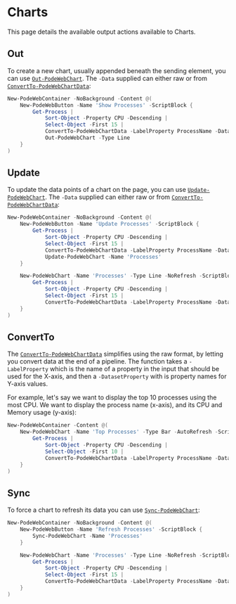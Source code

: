 # Charts

This page details the available output actions available to Charts.

## Out

To create a new chart, usually appended beneath the sending element, you can use [`Out-PodeWebChart`](../../../Functions/Outputs/Out-PodeWebChart).  The `-Data` supplied can either raw or from [`ConvertTo-PodeWebChartData`](../../../Functions/Outputs/ConvertTo-PodeWebChartData):

```powershell
New-PodeWebContainer -NoBackground -Content @(
    New-PodeWebButton -Name 'Show Processes' -ScriptBlock {
        Get-Process |
            Sort-Object -Property CPU -Descending |
            Select-Object -First 15 |
            ConvertTo-PodeWebChartData -LabelProperty ProcessName -DatasetProperty CPU |
            Out-PodeWebChart -Type Line
    }
)
```

## Update

To update the data points of a chart on the page, you can use [`Update-PodeWebChart`](../../../Functions/Outputs/Update-PodeWebChart). The `-Data` supplied can either raw or from [`ConvertTo-PodeWebChartData`](../../../Functions/Outputs/ConvertTo-PodeWebChartData):

```powershell
New-PodeWebContainer -NoBackground -Content @(
    New-PodeWebButton -Name 'Update Processes' -ScriptBlock {
        Get-Process |
            Sort-Object -Property CPU -Descending |
            Select-Object -First 15 |
            ConvertTo-PodeWebChartData -LabelProperty ProcessName -DatasetProperty CPU |
            Update-PodeWebChart -Name 'Processes'
    }

    New-PodeWebChart -Name 'Processes' -Type Line -NoRefresh -ScriptBlock {
        Get-Process |
            Sort-Object -Property CPU -Descending |
            Select-Object -First 15 |
            ConvertTo-PodeWebChartData -LabelProperty ProcessName -DatasetProperty CPU
    }
)
```

## ConvertTo

The [`ConvertTo-PodeWebChartData`](../../../Functions/Outputs/ConvertTo-PodeWebChartData) simplifies using the raw format, by letting you convert data at the end of a pipeline. The function takes a `-LabelProperty` which is the name of a property in the input that should be used for the X-axis, and then a `-DatasetProperty` with is property names for Y-axis values.

For example, let's say we want to display the top 10 processes using the most CPU. We want to display the process name (x-axis), and its CPU and Memory usage (y-axis):

```powershell
New-PodeWebContainer -Content @(
    New-PodeWebChart -Name 'Top Processes' -Type Bar -AutoRefresh -ScriptBlock {
        Get-Process |
            Sort-Object -Property CPU -Descending |
            Select-Object -First 10 |
            ConvertTo-PodeWebChartData -LabelProperty ProcessName -DatasetProperty CPU, Handles
    }
)
```

## Sync

To force a chart to refresh its data you can use [`Sync-PodeWebChart`](../../../Functions/Outputs/Sync-PodeWebChart):

```powershell
New-PodeWebContainer -NoBackground -Content @(
    New-PodeWebButton -Name 'Refresh Processes' -ScriptBlock {
        Sync-PodeWebChart -Name 'Processes'
    }

    New-PodeWebChart -Name 'Processes' -Type Line -NoRefresh -ScriptBlock {
        Get-Process |
            Sort-Object -Property CPU -Descending |
            Select-Object -First 15 |
            ConvertTo-PodeWebChartData -LabelProperty ProcessName -DatasetProperty CPU
    }
)
```
